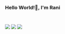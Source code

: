 ### Hello World!👋, I'm Rani

<br>


<a href="https://www.linkedin.com/in/rani-dhage/"><img src="https://img.shields.io/badge/linkedin-%230077B5.svg?style=for-the-badge&logo=linkedin&logoColor=white"></a>
<a href="mailto:ranisdhage007@gmail.com"><img src="https://img.shields.io/badge/Gmail-D14836?style=for-the-badge&logo=gmail&logoColor=white"></a>
<a href="https://www.instagram.com/____irani_/"><img src="https://img.shields.io/badge/____irani_-%23E4405F.svg?style=for-the-badge&logo=Instagram&logoColor=white"/></a>

<br>

